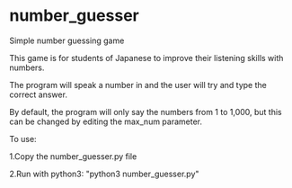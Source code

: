 # number_guesser
Simple number guessing game

This game is for students of Japanese to improve their listening skills with numbers.

The program will speak a number in and the user will try and type the correct answer.

By default, the program will only say the numbers from 1 to 1,000, but this can be changed by editing the max_num parameter.

To use:

 1.Copy the number_guesser.py file
 
 2.Run with python3: "python3 number_guesser.py"
